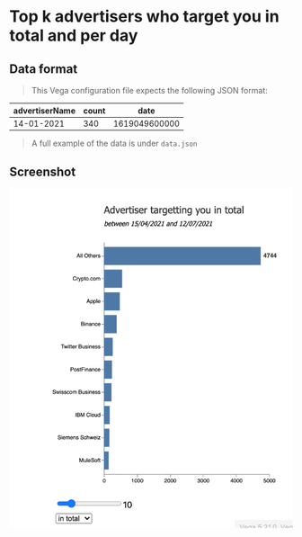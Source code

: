 # Top k advertisers who target you in total and per day
## Data format
> This Vega configuration file expects the following JSON format:

| advertiserName | count | date |
|---|---|---|
| 14-01-2021 | 340 | 1619049600000 |

> A full example of the data is under `data.json`

## Screenshot
![screenshot](screenshot.png)
